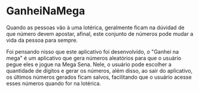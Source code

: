 # GanheiNaMega
Quando as pessoas vão à uma lotérica, geralmente ficam na dúvidad de que número devem apostar, afinal, este conjunto de números pode mudar a vida da pessoa para sempre.

Foi pensando nisso que este aplicativo foi desenvolvido, o "Ganhei na mega" é um aplicativo que gera números aleatórios para que o usuário pegue eles e jogue na Mega Sena. Nele, o usuário pode escolher a quantidade de dígitos e gerar os números, além disso, ao sair do aplicativo, os últimos números gerados ficam salvos, facilitando que o usuário acesse esses números quando for na lotérica.

